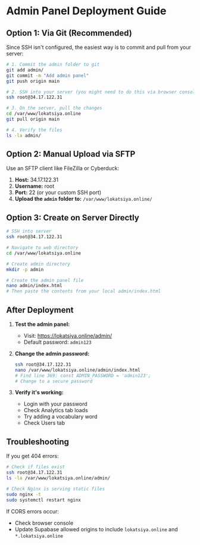 # Admin Panel Deployment Guide

## Option 1: Via Git (Recommended)

Since SSH isn't configured, the easiest way is to commit and pull from your server:

```bash
# 1. Commit the admin folder to git
git add admin/
git commit -m "Add admin panel"
git push origin main

# 2. SSH into your server (you might need to do this via browser console or another method)
ssh root@34.17.122.31

# 3. On the server, pull the changes
cd /var/www/lokatsiya.online
git pull origin main

# 4. Verify the files
ls -la admin/
```

## Option 2: Manual Upload via SFTP

Use an SFTP client like FileZilla or Cyberduck:

1. **Host:** 34.17.122.31
2. **Username:** root
3. **Port:** 22 (or your custom SSH port)
4. **Upload the `admin` folder to:** `/var/www/lokatsiya.online/`

## Option 3: Create on Server Directly

```bash
# SSH into server
ssh root@34.17.122.31

# Navigate to web directory
cd /var/www/lokatsiya.online

# Create admin directory
mkdir -p admin

# Create the admin panel file
nano admin/index.html
# Then paste the contents from your local admin/index.html
```

## After Deployment

1. **Test the admin panel:**
   - Visit: https://lokatsiya.online/admin/
   - Default password: `admin123`

2. **Change the admin password:**
   ```bash
   ssh root@34.17.122.31
   nano /var/www/lokatsiya.online/admin/index.html
   # Find line 369: const ADMIN_PASSWORD = 'admin123';
   # Change to a secure password
   ```

3. **Verify it's working:**
   - Login with your password
   - Check Analytics tab loads
   - Try adding a vocabulary word
   - Check Users tab

## Troubleshooting

If you get 404 errors:

```bash
# Check if files exist
ssh root@34.17.122.31
ls -la /var/www/lokatsiya.online/admin/

# Check Nginx is serving static files
sudo nginx -t
sudo systemctl restart nginx
```

If CORS errors occur:
- Check browser console
- Update Supabase allowed origins to include `lokatsiya.online` and `*.lokatsiya.online`

